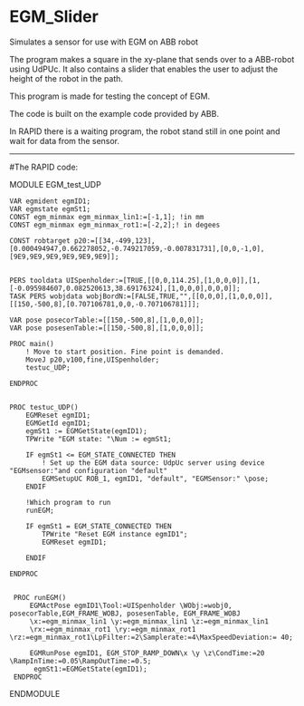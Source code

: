# EGM_Slider
Simulates a sensor for use with EGM on ABB robot

The program makes a square in the xy-plane that sends over to a ABB-robot using UdPUc.
It also contains a slider that enables the user to adjust the height of the robot in the path. 

This program is made for testing the concept of EGM.

The code is built on the example code provided by ABB. 

In RAPID there is a waiting program, the robot stand still in one point and wait for data from the sensor.

_____________________________________________________________________________________________________________________________
#The RAPID code: 

 
  MODULE EGM_test_UDP
    
    VAR egmident egmID1;
    VAR egmstate egmSt1;
    CONST egm_minmax egm_minmax_lin1:=[-1,1]; !in mm
    CONST egm_minmax egm_minmax_rot1:=[-2,2];! in degees
    
    CONST robtarget p20:=[[34,-499,123],[0.000494947,0.662278052,-0.749217059,-0.007831731],[0,0,-1,0],[9E9,9E9,9E9,9E9,9E9,9E9]];
    
    
    PERS tooldata UISpenholder:=[TRUE,[[0,0,114.25],[1,0,0,0]],[1,[-0.095984607,0.082520613,38.69176324],[1,0,0,0],0,0,0]];
    TASK PERS wobjdata wobjBordN:=[FALSE,TRUE,"",[[0,0,0],[1,0,0,0]],[[150,-500,8],[0.707106781,0,0,-0.707106781]]];
    
    VAR pose posecorTable:=[[150,-500,8],[1,0,0,0]];
    VAR pose posesenTable:=[[150,-500,8],[1,0,0,0]];

    PROC main()
        ! Move to start position. Fine point is demanded.
        MoveJ p20,v100,fine,UISpenholder;
        testuc_UDP; 
        
    ENDPROC
  
    
    PROC testuc_UDP()
        EGMReset egmID1;
        EGMGetId egmID1;
        egmSt1 := EGMGetState(egmID1);
        TPWrite "EGM state: "\Num := egmSt1;
        
        IF egmSt1 <= EGM_STATE_CONNECTED THEN
            ! Set up the EGM data source: UdpUc server using device "EGMsensor:"and configuration "default"
            EGMSetupUC ROB_1, egmID1, "default", "EGMSensor:" \pose;
        ENDIF
        
        !Which program to run
        runEGM;

        IF egmSt1 = EGM_STATE_CONNECTED THEN
            TPWrite "Reset EGM instance egmID1";
            EGMReset egmID1;
            
        ENDIF
            
    ENDPROC
        
        
     PROC runEGM()
         EGMActPose egmID1\Tool:=UISpenholder \WObj:=wobj0, posecorTable,EGM_FRAME_WOBJ, posesenTable, EGM_FRAME_WOBJ 
         \x:=egm_minmax_lin1 \y:=egm_minmax_lin1 \z:=egm_minmax_lin1
         \rx:=egm_minmax_rot1 \ry:=egm_minmax_rot1 \rz:=egm_minmax_rot1\LpFilter:=2\Samplerate:=4\MaxSpeedDeviation:= 40;
                
         EGMRunPose egmID1, EGM_STOP_RAMP_DOWN\x \y \z\CondTime:=20 \RampInTime:=0.05\RampOutTime:=0.5;
          egmSt1:=EGMGetState(egmID1);
     ENDPROC
 
  ENDMODULE
